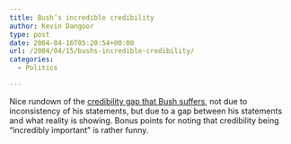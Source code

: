 ```yaml
---
title: Bush’s incredible credibility
author: Kevin Dangoor
type: post
date: 2004-04-16T05:20:54+00:00
url: /2004/04/15/bushs-incredible-credibility/
categories:
  - Politics

---
```

Nice rundown of the [credibility gap that Bush suffers][1], not due to inconsistency of his statements, but due to a gap between his statements and what reality is showing. Bonus points for noting that credibility being &#8220;incredibly important&#8221; is rather funny.

 [1]: http://slate.msn.com/id/2098810/ "Trust, Don't Verify - Bush's incredible definition of credibility. By William Saletan"